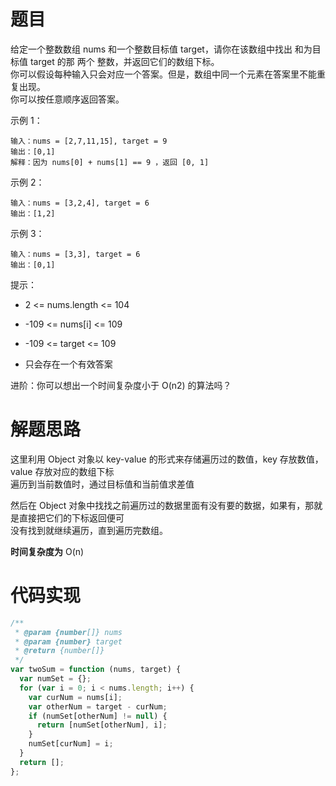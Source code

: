 # 题目

给定一个整数数组 nums 和一个整数目标值 target，请你在该数组中找出 和为目标值 target 的那 两个 整数，并返回它们的数组下标。  
你可以假设每种输入只会对应一个答案。但是，数组中同一个元素在答案里不能重复出现。  
你可以按任意顺序返回答案。

示例 1：

```
输入：nums = [2,7,11,15], target = 9
输出：[0,1]
解释：因为 nums[0] + nums[1] == 9 ，返回 [0, 1]
```

示例 2：

```
输入：nums = [3,2,4], target = 6
输出：[1,2]
```

示例 3：

```
输入：nums = [3,3], target = 6
输出：[0,1]
```

提示：

- 2 <= nums.length <= 104
- -109 <= nums[i] <= 109
- -109 <= target <= 109

- 只会存在一个有效答案

进阶：你可以想出一个时间复杂度小于 O(n2) 的算法吗？

# 解题思路

这里利用 Object 对象以 key-value 的形式来存储遍历过的数值，key 存放数值，value 存放对应的数组下标  
遍历到当前数值时，通过目标值和当前值求差值

然后在 Object 对象中找找之前遍历过的数据里面有没有要的数据，如果有，那就是直接把它们的下标返回便可  
没有找到就继续遍历，直到遍历完数组。

**时间复杂度为** O(n)

# 代码实现

```javascript
/**
 * @param {number[]} nums
 * @param {number} target
 * @return {number[]}
 */
var twoSum = function (nums, target) {
  var numSet = {};
  for (var i = 0; i < nums.length; i++) {
    var curNum = nums[i];
    var otherNum = target - curNum;
    if (numSet[otherNum] != null) {
      return [numSet[otherNum], i];
    }
    numSet[curNum] = i;
  }
  return [];
};
```
